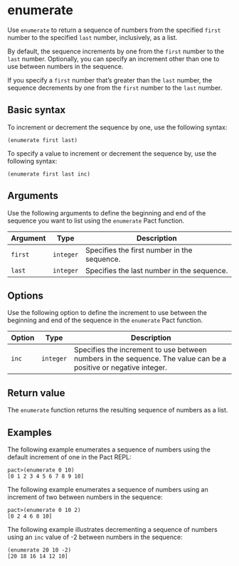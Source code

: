 # enumerate

Use `enumerate` to return a sequence of numbers from the specified `first` number to the specified `last` number, inclusively, as a list. 

By default, the sequence increments by one from the `first` number to the `last` number. 
Optionally, you can specify an increment other than one to use between numbers in the sequence. 

If you specify a `first` number that’s greater than the `last` number, the sequence decrements by one from the `first` number to the `last` number.

## Basic syntax

To increment or decrement the sequence by one, use the following syntax:

```pact
(enumerate first last)
```

To specify a value to increment or decrement the sequence by, use the following syntax:

```pact
(enumerate first last inc)
```

## Arguments

Use the following arguments to define the beginning and end of the sequence you want to list using the `enumerate` Pact function.

| Argument | Type | Description |
| --- | --- | --- |
| `first` | `integer` | Specifies the first number in the sequence. |
| `last` | `integer` | Specifies the last number in the sequence. |

## Options

Use the following option to define the increment to use between the beginning and end of the sequence in the `enumerate` Pact function.

| Option | Type | Description |
| --- | --- | --- |
| `inc` | `integer` | Specifies the increment to use between numbers in the sequence. The value can be a positive or negative integer. |

## Return value

The `enumerate` function returns the resulting sequence of numbers as a list.

## Examples

The following example enumerates a sequence of numbers using the default increment of one in the Pact REPL:

```pact
pact>(enumerate 0 10)
[0 1 2 3 4 5 6 7 8 9 10]
```

The following example enumerates a sequence of numbers using an increment of two between numbers in the sequence:

```pact
pact>(enumerate 0 10 2)
[0 2 4 6 8 10]
```

The following example illustrates decrementing a sequence of numbers using an `inc` value of -2 between numbers in the sequence:

```pact
(enumerate 20 10 -2)
[20 18 16 14 12 10]
```
